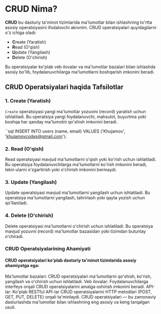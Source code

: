 # CRUD Nima?

**CRUD** bu dasturiy ta'minot tizimlarida ma'lumotlar bilan ishlashning to'rtta asosiy operatsiyasini ifodalovchi akronim. CRUD operatsiyalari quyidagilarni o'z ichiga oladi:

- **C**reate (Yaratish)
- **R**ead (O'qish)
- **U**pdate (Yangilash)
- **D**elete (O'chirish)

Bu operatsiyalar ko'plab veb ilovalar va ma'lumotlar bazalari bilan ishlashda asosiy bo'lib, foydalanuvchilarga ma'lumotlarni boshqarish imkonini beradi.

## CRUD Operatsiyalari haqida Tafsilotlar

### 1. **Create (Yaratish)**
`Create` operatsiyasi yangi ma'lumotlar yozuvini (record) yaratish uchun ishlatiladi. Bu operatsiya yangi foydalanuvchi, mahsulot, buyurtma yoki boshqa har qanday ma'lumotni qo'shish imkonini beradi.

``sql
INSERT INTO users (name, email) VALUES ('Khujamov', 'khujamovcodes@gmail.com');

### 2. Read (O'qish) 
Read operatsiyasi mavjud ma'lumotlarni o'qish yoki ko'rish uchun ishlatiladi. Bu operatsiya foydalanuvchilarga ma'lumotlarni ko'rish imkonini beradi, lekin ularni o'zgartirish yoki o'chirish imkonini bermaydi.

### 3. Update (Yangilash)
Update operatsiyasi mavjud ma'lumotlarni yangilash uchun ishlatiladi. Bu operatsiya ma'lumotlarni yangilash, tahrirlash yoki qayta yozish uchun qo'llaniladi.

### 4. Delete (O'chirish)
Delete operatsiyasi ma'lumotlarni o'chirish uchun ishlatiladi. Bu operatsiya mavjud yozuvni (record) ma'lumotlar bazasidan yoki tizimdan butunlay o'chiradi.

### CRUD Operatsiyalarining Ahamiyati
#### CRUD operatsiyalari ko'plab dasturiy ta'minot tizimlarida asosiy ahamiyatga ega:

Ma'lumotlar bazalari: CRUD operatsiyalari ma'lumotlarni qo'shish, ko'rish, yangilash va o'chirish uchun ishlatiladi.
Veb ilovalar: Foydalanuvchilarga interfeys orqali CRUD operatsiyalarini amalga oshirish imkonini beradi.
API-lar: Ko'plab RESTful API-lar CRUD operatsiyalarini HTTP metodlari (POST, GET, PUT, DELETE) orqali ta'minlaydi.
CRUD operatsiyalari — bu zamonaviy dasturlashda ma'lumotlar bilan ishlashning eng asosiy va keng tarqalgan usuli.



